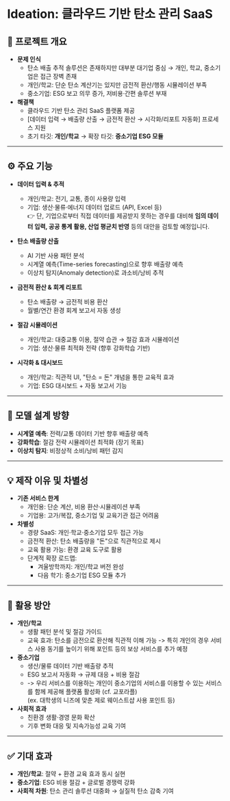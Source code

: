 # Ideation: 클라우드 기반 탄소 관리 SaaS

## 🎯 프로젝트 개요
- **문제 인식**
  - 탄소 배출 추적 솔루션은 존재하지만 대부분 대기업 중심 → 개인, 학교, 중소기업은 접근 장벽 존재
  - 개인/학교: 단순 탄소 계산기는 있지만 금전적 환산/행동 시뮬레이션 부족
  - 중소기업: ESG 보고 의무 증가, 저비용·간편 솔루션 부재
- **해결책**
  - 클라우드 기반 탄소 관리 SaaS 플랫폼 제공
  - [데이터 입력 → 배출량 산출 → 금전적 환산 → 시각화/리포트 자동화] 프로세스 지원
  - 초기 타깃: **개인/학교** → 확장 타깃: **중소기업 ESG 모듈**

---

## ⚙️ 주요 기능
- **데이터 입력 & 추적**
  - 개인/학교: 전기, 교통, 종이 사용량 입력
  - 기업: 생산·물류·에너지 데이터 업로드 (API, Excel 등)
    <br>
    👉 단, 기업으로부터 직접 데이터를 제공받지 못하는 경우를 대비해 **임의 데이터 입력, 공공 통계 활용, 산업 평균치 반영** 등의 대안을 검토할 예정입니다.  

- **탄소 배출량 산출**
  - AI 기반 사용 패턴 분석
  - 시계열 예측(Time-series forecasting)으로 향후 배출량 예측
  - 이상치 탐지(Anomaly detection)로 과소비/낭비 추적
- **금전적 환산 & 회계 리포트**
  - 탄소 배출량 → 금전적 비용 환산
  - 월별/연간 환경 회계 보고서 자동 생성
- **절감 시뮬레이션**
  - 개인/학교: 대중교통 이용, 절약 습관 → 절감 효과 시뮬레이션
  - 기업: 생산·물류 최적화 전략 (향후 강화학습 기반)
- **시각화 & 대시보드**
  - 개인/학교: 직관적 UI, "탄소 = 돈" 개념을 통한 교육적 효과
  - 기업: ESG 대시보드 + 자동 보고서 기능

---

## 🧠 모델 설계 방향
- **시계열 예측**: 전력/교통 데이터 기반 향후 배출량 예측
- **강화학습**: 절감 전략 시뮬레이션 최적화 (장기 목표)
- **이상치 탐지**: 비정상적 소비/낭비 패턴 감지

---

## 💡 제작 이유 및 차별성
- **기존 서비스 한계**
  - 개인용: 단순 계산, 비용 환산·시뮬레이션 부족
  - 기업용: 고가/복잡, 중소기업 및 교육기관 접근 어려움
- **차별성**
  - 경량 SaaS: 개인·학교·중소기업 모두 접근 가능
  - 금전적 환산: 탄소 배출량을 "돈"으로 직관적으로 제시
  - 교육 활용 가능: 환경 교육 도구로 활용
  - 단계적 확장 로드맵:
    - 겨울방학까지: 개인/학교 버전 완성
    - 다음 학기: 중소기업 ESG 모듈 추가

---

## 🚀 활용 방안
- **개인/학교**
  - 생활 패턴 분석 및 절감 가이드
  - 교육 효과: 탄소를 금전으로 환산해 직관적 이해 가능
    -> 특히 개인의 경우 서비스 사용 동기를 높이기 위해 포인트 등의 보상 서비스를 추가 예정 
- **중소기업**
  - 생산/물류 데이터 기반 배출량 추적
  - ESG 보고서 자동화 → 규제 대응 + 비용 절감
  - -> 우리 서비스를 이용하는 개인이 중소기업의 서비스를 이용할 수 있는 서비스를 함께 제공해 플랫폼 활성화 (cf. 교포라플)  
    (ex. 대학생의 니즈에 맞춘 제로 웨이스트샵 사용 포인트 등)
- **사회적 효과**
  - 친환경 생활·경영 문화 확산
  - 기후 변화 대응 및 지속가능성 교육 기여

---

## ✅ 기대 효과
- **개인/학교**: 절약 + 환경 교육 효과 동시 실현
- **중소기업**: ESG 비용 절감 + 글로벌 경쟁력 강화
- **사회적 차원**: 탄소 관리 솔루션 대중화 → 실질적 탄소 감축 기여
